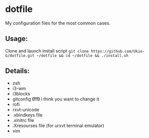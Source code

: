 # dotfile

My configuration files for the most common cases.


## Usage:

Clone and launch install script
` git clone https://github.com/Ukio-G/dotfile.git ~/dotfile && cd ~/dotfile && ./install.sh `

## Details:

* zsh
* i3-wm
* i3blocks
* gitconfig **(!!!)** i think you want to change it
* rofi
* rxvt-unicode
* .xbindkeys file
* .xinitrc file
* .Xresourses file (for urxvt terminal emulator)
* vim
